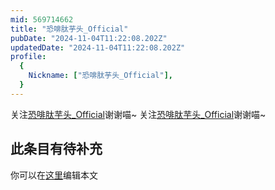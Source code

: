 ```yaml
---
mid: 569714662
title: "恐啡肽芋头_Official"
pubDate: "2024-11-04T11:22:08.202Z"
updatedDate: "2024-11-04T11:22:08.202Z"
profile:
  {
    Nickname: ["恐啡肽芋头_Official"],
  }
---
```


关注[恐啡肽芋头_Official](https://space.bilibili.com/569714662)谢谢喵~ 关注[恐啡肽芋头_Official](https://space.bilibili.com/569714662)谢谢喵~

## 此条目有待补充
你可以在[这里](https://github.com/Yuhanawa/VTuber.ICU/edit/master/src/content/v/恐啡肽芋头_Official/index.md)编辑本文
